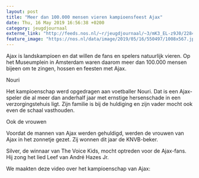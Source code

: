 ```yaml
---
layout: post
title: "Meer dan 100.000 mensen vieren kampioensfeest Ajax"
date: Thu, 16 May 2019 16:56:38 +0200
category: jeugdjournaal
externe_link: "http://feeds.nos.nl/~r/jeugdjournaal/~3/mK3_EL-z9J0/2284963"
feature_image: "https://nos.nl/data/image/2019/05/16/550497/1008x567.jpg"
---
```


<p>Ajax is landskampioen en dat willen de fans en spelers natuurlijk vieren. Op het Museumplein in Amsterdam waren daarom meer dan 100.000 mensen bijeen om te zingen, hossen en feesten met Ajax.</p>
<p>Nouri</p>
<p>Het kampioenschap werd opgedragen aan voetballer Nouri. Dat is een Ajax-speler die al meer dan anderhalf jaar met ernstige hersenschade in een verzorgingstehuis ligt. Zijn familie is bij de huldiging en zijn vader mocht ook even de schaal vasthouden.</p>
<p>Ook de vrouwen</p>
<p>Voordat de mannen van Ajax werden gehuldigd, werden de vrouwen van Ajax in het zonnetje gezet. Zij wonnen dit jaar de KNVB-beker.</p>
<p>Silver, de winnaar van The Voice Kids, mocht optreden voor de Ajax-fans. Hij zong het lied Leef van André Hazes Jr.</p>
<p>We maakten deze video over het kampioenschap van Ajax:</p><img src="http://feeds.feedburner.com/~r/jeugdjournaal/~4/mK3_EL-z9J0" height="1" width="1" alt=""/>
